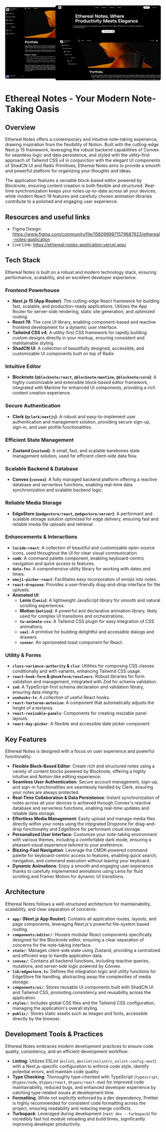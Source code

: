 ![Hero Image](./public/images/github-image.png)

# Ethereal Notes - Your Modern Note-Taking Oasis

## Overview

Ethereal Notes offers a contemporary and intuitive note-taking experience, drawing inspiration from the flexibility of Notion. Built with the cutting-edge Next.js 15 framework, leveraging the robust backend capabilities of Convex for seamless logic and data persistence, and styled with the utility-first approach of Tailwind CSS v4 in conjunction with the elegant UI components of ShadCN UI and Radix Primitives, Ethereal Notes aims to provide a smooth and powerful platform for organizing your thoughts and ideas.

The application features a versatile block-based editor powered by Blocknote, ensuring content creation is both flexible and structured. Real-time synchronization keeps your notes up-to-date across all your devices, while modern React 19 features and carefully chosen animation libraries contribute to a polished and engaging user experience.

## Resources and useful links

- Figma Design: <https://www.figma.com/community/file/1560999971579687623/ethereal-notes-application>
- Live Link: <https://ethereal-notes-application.vercel.app/>

## Tech Stack

Ethereal Notes is built on a robust and modern technology stack, ensuring performance, scalability, and an excellent developer experience.

### Frontend Powerhouse

- **Next.js 15 (App Router)**: The cutting-edge React framework for building fast, scalable, and production-ready applications. Utilizes the App Router for server-side rendering, static site generation, and optimized routing.
- **React 19**: The core UI library, enabling component-based and reactive frontend development for a dynamic user interface.
- **Tailwind CSS v4**: A utility-first CSS framework for rapidly building custom designs directly in your markup, ensuring consistent and maintainable styling.
- **ShadCN UI**: A collection of beautifully designed, accessible, and customizable UI components built on top of Radix

### Intuitive Editor

- **Blocknote (`@blocknote/react`, `@blocknote/mantine`, `@blocknote/core`)**: A highly customizable and extensible block-based editor framework, integrated with Mantine for enhanced UI components, providing a rich content creation experience.

### Secure Authentication

- **Clerk (`@clerk/nextjs`)**: A robust and easy-to-implement user authentication and management solution, providing secure sign-up, sign-in, and user profile functionalities.

### Efficient State Management

- **Zustand (`zustand`)**: A small, fast, and scalable barebones state management solution, used for efficient client-side data flow.

### Scalable Backend & Database

- **Convex (`convex`)**: A fully managed backend platform offering a reactive database and serverless functions, enabling real-time data synchronization and scalable backend logic.

### Reliable Media Storage

- **EdgeStore (`@edgestore/react`, `@edgestore/server`)**: A performant and scalable storage solution optimized for edge delivery, ensuring fast and reliable media file uploads and retrieval.

### Enhancements & Interactions

- **`lucide-react`**: A collection of beautiful and customizable open-source icons, used throughout the UI for clear visual communication.
- **`cmdk`**: A command palette component, enabling keyboard-centric navigation and quick access to features.
- **`date-fns`**: A comprehensive utility library for working with dates and times.
- **`emoji-picker-react`**: Facilitates easy incorporation of emojis into notes.
- **`react-dropzone`**: Provides a user-friendly drag-and-drop interface for file uploads.
- **Animated UI**:
  - **Lenis (`lenis`)**: A lightweight JavaScript library for smooth and natural scrolling experiences.
  - **Motion (`motion`)**: A powerful and declarative animation library, likely used for complex UI transitions and orchestrations.
  - **`tw-animate-css`**: A Tailwind CSS plugin for easy integration of CSS animations.
  - **`vaul`**: A primitive for building delightful and accessible dialogs and drawers.
  - **`sonner`**: An opinionated toast component for React.

### Utility & Forms

- **`class-variance-authority` & `clsx`**: Utilities for composing CSS classes conditionally and with variants, enhancing Tailwind CSS usage.
- **`react-hook-form` & `@hookform/resolvers`**: Robust libraries for form validation and management, integrated with Zod for schema validation.
- **`zod`**: A TypeScript-first schema declaration and validation library, ensuring data integrity.
- **`usehooks-ts`**: A collection of useful React hooks.
- **`react-textarea-autosize`**: A component that automatically adjusts the height of a textarea.
- **`react-resizable-panels`**: Components for creating resizable panel layouts.
- **`react-day-picker`**: A flexible and accessible date picker component.

## Key Features

Ethereal Notes is designed with a focus on user experience and powerful functionality:

- **Flexible Block-Based Editor**: Create rich and structured notes using a variety of content blocks powered by Blocknote, offering a highly intuitive and Notion-like editing experience.
- **Seamless User Authentication**: Secure account management, sign-up, and sign-in functionalities are seamlessly handled by Clerk, ensuring your notes are always protected.
- **Real-Time Collaboration & Data Persistence**: Instant synchronization of notes across all your devices is achieved through Convex's reactive database and serverless functions, enabling real-time updates and reliable data storage.
- **Effortless Media Management**: Easily upload and manage media files directly within your notes using the integrated Dropzone for drag-and-drop functionality and EdgeStore for performant cloud storage.
- **Personalized User Interface**: Customize your note-taking environment with various themes, including a comfortable dark mode, ensuring a pleasant visual experience tailored to your preference.
- **Blazing-Fast Navigation**: Leverage the CMDK-powered command palette for keyboard-centric access to features, enabling quick search, navigation, and command execution without leaving your keyboard.
- **Dynamic Animations**: Enjoy a smooth and engaging user experience thanks to carefully implemented animations using Lenis for fluid scrolling and Framer Motion for dynamic UI transitions.

## Architecture

Ethereal Notes follows a well-structured architecture for maintainability, scalability, and clear separation of concerns:

- **`app/` (Next.js App Router)**: Contains all application routes, layouts, and page components, leveraging Next.js's powerful file-system based routing.
- **`components/editor/`**: Houses modular React components specifically designed for the Blocknote editor, ensuring a clear separation of concerns for the note-taking interface.
- **`state/`**: Manages client-side state using Zustand, providing a centralized and efficient way to handle application data.
- **`convex/`**: Contains all backend functions, including reactive queries, mutations, and server-side logic powered by Convex.
- **`lib/edgestore.ts`**: Defines the integration logic and utility functions for EdgeStore file handling, abstracting away the complexities of media storage.
- **`components/ui/`**: Stores reusable UI components built with ShadCN UI and Tailwind CSS, promoting consistency and reusability across the application.
- **`styles/`**: Includes global CSS files and the Tailwind CSS configuration, managing the application's overall styling.
- **`public/`**: Stores static assets such as images and fonts, accessible directly by the browser.

## Development Tools & Practices

Ethereal Notes embraces modern development practices to ensure code quality, consistency, and an efficient development workflow:

- **Linting**: Utilizes ESLint (`eslint`, `@eslint/eslintrc`, `eslint-config-next`) with a Next.js-specific configuration to enforce code style, identify potential errors, and maintain code quality.
- **Type Checking**: Thoroughly type-checked with TypeScript (`typescript`, `@types/node`, `@types/react`, `@types/react-dom`) for improved code maintainability, reduced bugs, and enhanced developer experience by catching type-related issues at development time.
- **Formatting**: While not explicitly enforced by a dev dependency, Prettier is highly recommended for consistent code formatting across the project, ensuring readability and reducing merge conflicts.
- **Turbopack**: Leveraged during development (`next dev --turbopack`) for incredibly fast hot module reloading and build times, significantly improving developer productivity.
